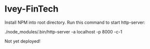 # Ivey-FinTech


Install NPM into root directory. Run this command to start http-server:

./node_modules/.bin/http-server -a localhost -p 8000 -c-1


Not yet deployed!
